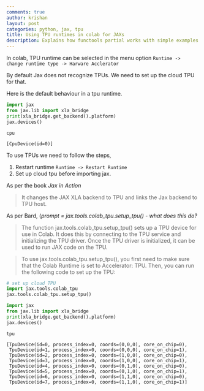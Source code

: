 ```yaml
---
comments: true
author: krishan
layout: post
categories: python, jax, tpu
title: Using TPU runtimes in colab for JAXs
description: Explains how functools partial works with simple examples. 
---
```


In colab, TPU runtime can be selected in the menu option
`Runtime -> change runtime type -> Harware Acclerator`

By default Jax does not recognize TPUs. We need to set up the cloud TPU for that.

Here is the default behaviour in a tpu runtime.


```python
import jax
from jax.lib import xla_bridge
print(xla_bridge.get_backend().platform)
jax.devices()
```

    cpu

    [CpuDevice(id=0)]



To use TPUs we need to follow the steps,

1. Restart runtime `Runtime -> Restart Runtime`
2. Set up cloud tpu before importing jax. 

As per the book *Jax in Action*
> It changes the JAX XLA backend to TPU and links the Jax backend to TPU host.

As per Bard, (*prompt = jax.tools.colab_tpu.setup_tpu() - what does this do?*

> The function jax.tools.colab_tpu.setup_tpu() sets up a TPU device for use in Colab. It does this by connecting to the TPU service and initializing the TPU driver. Once the TPU driver is initialized, it can be used to run JAX code on the TPU.

> To use jax.tools.colab_tpu.setup_tpu(), you first need to make sure that the Colab Runtime is set to Accelerator: TPU. Then, you can run the following code to set up the TPU:


```python
# set up cloud TPU
import jax.tools.colab_tpu
jax.tools.colab_tpu.setup_tpu()

import jax
from jax.lib import xla_bridge
print(xla_bridge.get_backend().platform)
jax.devices()
```

    tpu

    [TpuDevice(id=0, process_index=0, coords=(0,0,0), core_on_chip=0),
     TpuDevice(id=1, process_index=0, coords=(0,0,0), core_on_chip=1),
     TpuDevice(id=2, process_index=0, coords=(1,0,0), core_on_chip=0),
     TpuDevice(id=3, process_index=0, coords=(1,0,0), core_on_chip=1),
     TpuDevice(id=4, process_index=0, coords=(0,1,0), core_on_chip=0),
     TpuDevice(id=5, process_index=0, coords=(0,1,0), core_on_chip=1),
     TpuDevice(id=6, process_index=0, coords=(1,1,0), core_on_chip=0),
     TpuDevice(id=7, process_index=0, coords=(1,1,0), core_on_chip=1)]



